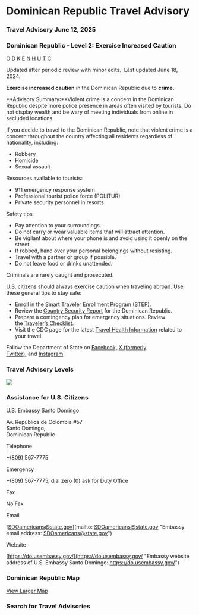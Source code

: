# Dominican Republic Travel Advisory

### Travel Advisory June 12, 2025

### Dominican Republic - Level 2: Exercise Increased Caution

[O](javascript:void(0); "Tool Tip: Other")
[D](javascript:void(0); "Tool Tip: Wrongful Detention")
[K](javascript:void(0); "Tool Tip: Kidnap and Hostage")
[E](javascript:void(0); "Tool Tip: Event")
[N](javascript:void(0); "Tool Tip: Disaster")
[H](javascript:void(0); "Tool Tip: Health")
[U](javascript:void(0); "Tool Tip: Civil Unrest")
[T](javascript:void(0); "Tool Tip: Terrorism")
[C](javascript:void(0); "Tool Tip: Crimes")

Updated after periodic review with minor edits.  Last updated June 18, 2024.

**Exercise increased caution** in the Dominican Republic due to **crime.**

**Advisory Summary:**Violent crime is a concern in the Dominican Republic despite more police presence in areas often visited by tourists. Do not display wealth and be wary of meeting individuals from online in secluded locations.

If you decide to travel to the Dominican Republic, note that violent crime is a concern throughout the country affecting all residents regardless of nationality, including:

* Robbery
* Homicide
* Sexual assault

Resources available to tourists:

* 911 emergency response system
* Professional tourist police force (POLITUR)
* Private security personnel in resorts

Safety tips:

* Pay attention to your surroundings.
* Do not carry or wear valuable items that will attract attention.
* Be vigilant about where your phone is and avoid using it openly on the street.
* If robbed, hand over your personal belongings without resisting.
* Travel with a partner or group if possible.
* Do not leave food or drinks unattended.

Criminals are rarely caught and prosecuted.

U.S. citizens should always exercise caution when traveling abroad. Use these general tips to stay safe:

* Enroll in the [Smart Traveler Enrollment Program (STEP).](https://mytravel.state.gov/s/step)
* Review the [Country Security Report](https://www.osac.gov/Content/Report/a0444fbf-6267-44aa-8230-1c2ce149b0ec) for the Dominican Republic.
* Prepare a contingency plan for emergency situations. Review the [Traveler’s Checklist](https://travel.state.gov/content/travel/en/international-travel/before-you-go/travelers-checklist.html).
* Visit the CDC page for the latest [Travel Health Information](https://wwwnc.cdc.gov/travel/destinations/traveler/none/costa-rica) related to your travel.

Follow the Department of State on [Facebook,](https://www.facebook.com/travelgov) [X (formerly Twitter),](https://twitter.com/travelgov) and [Instagram](https://www.instagram.com/travelgov/).

### Travel Advisory Levels

[![](/content/dam/NEWTravelAssets/images/travel-levelv2.svg)](/content/travel/en/international-travel/before-you-go/about-our-new-products.html "Travel Advisory Levels")

### Assistance for U.S. Citizens

U.S. Embassy Santo Domingo

Av. República de Colombia #57  
Santo Domingo,  
Dominican Republic

Telephone

+(809) 567-7775

Emergency

+(809) 567-7775, dial zero (0) ask for Duty Office

Fax

No Fax

Email

[SDOamericans@state.gov](mailto: SDOamericans@state.gov "Embassy email address: SDOamericans@state.gov")

Website

[https://do.usembassy.gov/](https://do.usembassy.gov/ "Embassy website address of U.S. Embassy Santo Domingo: https://do.usembassy.gov/")

### Dominican Republic Map

[View Larger Map](https://travelmaps.state.gov/TSGMap/?extent=-72.776244626,17.412200838,-67.456972322,20.054449676 "Map of Dominican Republic")



### Search for Travel Advisories